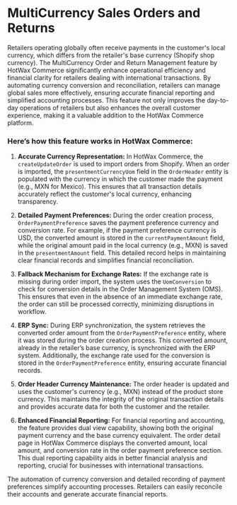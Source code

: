 # MultiCurrency Sales Orders and Returns

Retailers operating globally often receive payments in the customer's local currency, which differs from the retailer's base currency (Shopify shop currency). The MultiCurrency Order and Return Management feature by HotWax Commerce significantly enhance operational efficiency and financial clarity for retailers dealing with international transactions. By automating currency conversion and reconciliation, retailers can manage global sales more effectively, ensuring accurate financial reporting and simplified accounting processes. This feature not only improves the day-to-day operations of retailers but also enhances the overall customer experience, making it a valuable addition to the HotWax Commerce platform.

### Here’s how this feature works in HotWax Commerce:

1. **Accurate Currency Representation:**
   In HotWax Commerce, the `createUpdateOrder` is used to import orders from Shopify. When an order is imported, the `presentmentCurrencyUom` field in the `OrderHeader` entity is populated with the currency in which the customer made the payment (e.g., MXN for Mexico). This ensures that all transaction details accurately reflect the customer's local currency, enhancing transparency.

3. **Detailed Payment Preferences:**
   During the order creation process, `OrderPaymentPreference` saves the payment preference currency and conversion rate. For example, if the payment preference currency is USD, the converted amount is stored in the `currentPaymentAmount` field, while the original amount paid in the local currency (e.g., MXN) is saved in the `presentmentAmount` field. This detailed record helps in maintaining clear financial records and simplifies financial reconciliation.

4. **Fallback Mechanism for Exchange Rates:**
   If the exchange rate is missing during order import, the system uses the `UomConversion` to check for conversion details in the Order Management System (OMS). This ensures that even in the absence of an immediate exchange rate, the order can still be processed correctly, minimizing disruptions in workflow.

5. **ERP Sync:**
   During ERP synchronization, the system retrieves the converted order amount from the `OrderPaymentPreference` entity, where it was stored during the order creation process. This converted amount, already in the retailer’s base currency, is synchronized with the ERP system. Additionally, the exchange rate used for the conversion is stored in the `OrderPaymentPreference` entity, ensuring accurate financial records.

6. **Order Header Currency Maintenance:**
   The order header is updated and uses the customer's currency (e.g., MXN) instead of the product store currency. This maintains the integrity of the original transaction details and provides accurate data for both the customer and the retailer.

7. **Enhanced Financial Reporting:**
   For financial reporting and accounting, the feature provides dual view capability, showing both the original payment currency and the base currency equivalent. The order detail page in HotWax Commerce displays the converted amount, local amount, and conversion rate in the order payment preference section. This dual reporting capability aids in better financial analysis and reporting, crucial for businesses with international transactions.

The automation of currency conversion and detailed recording of payment preferences simplify accounting processes. Retailers can easily reconcile their accounts and generate accurate financial reports.
```
